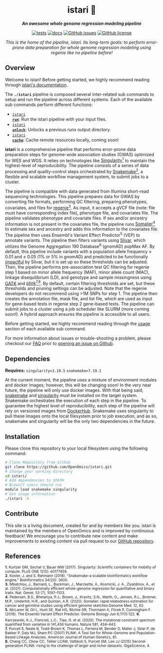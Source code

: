 <div align="center">

  <h1>istari 🔬</h1>

  **_An awesome whole genome regression modeling pipeline_**

  [![tests](https://github.com/OpenOmics/istari/workflows/tests/badge.svg)](https://github.com/OpenOmics/istari/actions/workflows/main.yaml) [![docs](https://github.com/OpenOmics/istari/workflows/docs/badge.svg)](https://github.com/OpenOmics/istari/actions/workflows/docs.yml) [![GitHub issues](https://img.shields.io/github/issues/OpenOmics/istari?color=brightgreen)](https://github.com/OpenOmics/istari/issues)  [![GitHub license](https://img.shields.io/github/license/OpenOmics/istari)](https://github.com/OpenOmics/istari/blob/main/LICENSE)

  <i>
    This is the home of the pipeline, istari. Its long-term goals: to perform error-prone data preparation for whole genome regression modeling using regenie like no pipeline before!
  </i>
</div>

## Overview
Welcome to istari! Before getting started, we highly recommend reading through [istari's documentation](https://openomics.github.io/istari/).

The **`./istari`** pipeline is composed several inter-related sub commands to setup and run the pipeline across different systems. Each of the available sub commands perform different functions:

 * [<code>istari <b>run</b></code>](https://openomics.github.io/istari/usage/run/): Run the istari pipeline with your input files.
 * [<code>istari <b>unlock</b></code>](https://openomics.github.io/istari/usage/unlock/): Unlocks a previous runs output directory.
 * [<code>istari <b>cache</b></code>](https://openomics.github.io/istari/usage/cache/): Cache remote resources locally, coming soon!

**istari** is a comprehensive pipeline that performs error-prone data preparation steps for genome-wide association studies (GWAS) optimized for WES and WGS. It relies on technologies like [Singularity<sup>1</sup>](https://singularity.lbl.gov/) to maintain the highest-level of reproducibility. The pipeline consists of a series of data processing and quality-control steps orchestrated by [Snakemake<sup>2</sup>](https://snakemake.readthedocs.io/en/stable/), a flexible and scalable workflow management system, to submit jobs to a cluster.

The pipeline is compatible with data generated from Illumina short-read sequencing technologies. This pipeline prepares  data for GWAS by converting file formats, performing QC filtering, preparing phenotypes, covariates, and files for [regenie<sup>3</sup>](https://rgcgithub.github.io/regenie/). As input, it accepts a gVCF file (note: file must have corresponding index file), phenotype file, and covariates file. The pipeline validates phenotype and covariate files.  If sex and/or ancestry information is not present in the covariates file, the pipeline runs [Somalier<sup>4</sup>](https://github.com/brentp/somalier) to estimate sex and ancestry and adds this information to the covariates file. The pipeline then uses Ensembl's Variant Effect Predictor<sup>5</sup> (VEP) to annotate variants. The pipeline then filters variants using [Slivar](https://github.com/brentp/slivar), which utilizes the Genome Aggregation 190 Database<sup>6</sup> (gnomAD) popMax AF. By default, this pipeline include variants with a population allele frequency ≤ 0.01 and ≤ 0.05 (1% or 5% in gnomAD) and predicted to be functionally [impactful](https://github.com/brentp/slivar/wiki/impactful) by Slivar, but it is set up so these thresholds can be adjusted.  Then, the pipeline performs pre-association test QC filtering for regenie step 1 based on minor allele frequency (MAF), minor allele count (MAC), linkage disequilibrium (LD), and genotype and sample missingness using [GATK](https://gatk.broadinstitute.org/hc/en-us/articles/360037055952-SelectVariants) and [plink<sup>7,8</sup>](https://github.com/chrchang/plink-ng).  By default, certain filtering thresholds are set, but these thresholds and pruning settings can be adjusted. Note that the regenie developers do not recommend using >1M SNPs for step 1. The pipeline then creates the annotation file, mask file, and list file, which are used as input for gene-based tests in regenie step 2 gene-based tests.  The pipeline can submit jobs to a cluster using a job scheduler like SLURM (more coming soon!). A hybrid approach ensures the pipeline is accessible to all users.

Before getting started, we highly recommend reading through the [usage](https://openomics.github.io/istari/usage/run/) section of each available sub command.

For more information about issues or trouble-shooting a problem, please checkout our [FAQ](https://openomics.github.io/istari/faq/questions/) prior to [opening an issue on Github](https://github.com/OpenOmics/istari/issues).

## Dependencies
**Requires:** `singularity=3.10.5`  `snakemake=7.19.1`

At the current moment, the pipeline uses a mixture of environment modules and docker images; however, this will be changing soon! In the very near future, the pipeline will only use docker images. With that being said, [snakemake](https://snakemake.readthedocs.io/en/stable/getting_started/installation.html) and [singularity](https://singularity.lbl.gov/all-releases) must be installed on the target system. Snakemake orchestrates the execution of each step in the pipeline. To guarantee the highest level of reproducibility, each step of the pipeline will rely on versioned images from [DockerHub](https://hub.docker.com/orgs/nciccbr/repositories). Snakemake uses singularity to pull these images onto the local filesystem prior to job execution, and as so, snakemake and singularity will be the only two dependencies in the future.

## Installation
Please clone this repository to your local filesystem using the following command:
```bash
# Clone Repository from Github
git clone https://github.com/OpenOmics/istari.git
# Change your working directory
cd istari/
# Add dependencies to $PATH
# Biowulf users should run
module load snakemake singularity
# Get usage information
./istari -h
```

## Contribute
This site is a living document, created for and by members like you. istari is maintained by the members of OpenOmics and is improved by continuous feedback! We encourage you to contribute new content and make improvements to existing content via pull request to our [GitHub repository](https://github.com/OpenOmics/istari).

## References
<sup>**1.**  Kurtzer GM, Sochat V, Bauer MW (2017). Singularity: Scientific containers for mobility of compute. PLoS ONE 12(5): e0177459.</sup>  
<sup>**2.**  Koster, J. and S. Rahmann (2018). "Snakemake-a scalable bioinformatics workflow engine." Bioinformatics 34(20): 3600.</sup>  
<sup>**3.** Mbatchou, J., Barnard, L., Backman, J., Marcketta, A., Kosmicki, J. A., Ziyatdinov, A., et al. (2021). Computationally efficient whole-genome regression for quantitative and binary traits. Nat. Genet. 53 (7), 1097–1103.</sup>   
<sup>**4.** Pedersen, B.S., Bhetariya, P.J., Brown, J., Kravitz, S.N., Marth, G., Jensen, R.L., Bronner, M.P., Underhill, H.R., and Quinlan, A.R. (2020). Somalier: rapid relatedness estimation for cancer and germline studies using efficient genome sketches.Genome Med. 12, 62.</sup>  
<sup>**5.** McLaren W, Gil L, Hunt SE, Riat HS, Ritchie GR, Thormann A, Flicek P, Cunningham F. (2016). The Ensembl Variant Effect Predictor. Genome Biology Jun 6;17(1):122.</sup> 
<sup>**6.** Karczewski, K.J., Francioli, L.C., Tiao, G. et al. (2020). The mutational constraint spectrum quantified from variation in 141,456 humans. Nature 581, 434–443.</sup>   
<sup>**7.** Purcell S, Neale B, Todd-Brown K, Thomas L, Ferreira M, Bender D, Maller J, Sklar P, de Bakker P, Daly MJ, Sham PC (2007) PLINK: A Tool Set for Whole-Genome and Population-Based Linkage Analyses. American Journal of Human Genetics, 81.</sup>   
<sup>**8.** Chang CC, Chow CC, Tellier LCAM, Vattikuti S, Purcell SM, Lee JJ (2015) Second-generation PLINK: rising to the challenge of larger and richer datasets. GigaScience, 4.</sup>   

